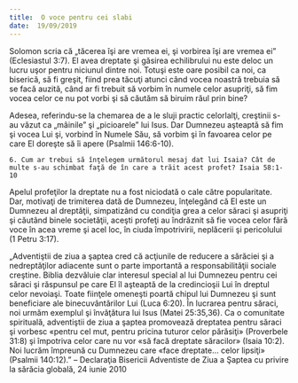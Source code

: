```yaml
---
title:  O voce pentru cei slabi
date:  19/09/2019
---
```


Solomon scria că „tăcerea îşi are vremea ei, şi vorbirea îşi are vremea ei” (Eclesiastul 3:7). El avea dreptate şi găsirea echilibrului nu este deloc un lucru uşor pentru niciunul dintre noi. Totuşi este oare posibil ca noi, ca biserică, să fi greşit, fiind prea tăcuţi atunci când vocea noastră trebuia să se facă auzită, când ar fi trebuit să vorbim în numele celor asupriţi, să fim vocea celor ce nu pot vorbi şi să căutăm să biruim răul prin bine?

Adesea, referindu-se la chemarea de a le sluji practic celorlalţi, creştinii s-au văzut ca „mâinile” şi „picioarele” lui Isus. Dar Dumnezeu aşteaptă să fim şi vocea Lui şi, vorbind în Numele Său, să vorbim şi în favoarea celor pe care El doreşte să îi apere (Psalmii 146:6-10).

`6. Cum ar trebui să înţelegem următorul mesaj dat lui Isaia? Cât de multe s-au schimbat faţă de în care a trăit acest profet? Isaia 58:1-10`

Apelul profeţilor la dreptate nu a fost niciodată o cale către popularitate. Dar, motivaţi de trimiterea dată de Dumnezeu, înţelegând că El este un Dumnezeu al dreptăţii, simpatizând cu condiţia grea a celor săraci şi asupriţi şi căutând binele societăţii, aceşti profeţi au îndrăznit să fie vocea celor fără voce în acea vreme şi acel loc, în ciuda împotrivirii, neplăcerii şi pericolului (1 Petru 3:17).

„Adventiştii de ziua a şaptea cred că acţiunile de reducere a sărăciei şi a nedreptăţilor adiacente sunt o parte importantă a responsabilităţii sociale creştine. Biblia dezvăluie clar interesul special al lui Dumnezeu pentru cei săraci şi răspunsul pe care El îl aşteaptă de la credincioşii Lui în dreptul celor nevoiaşi. Toate fiinţele omeneşti poartă chipul lui Dumnezeu şi sunt beneficiare ale binecuvântărilor Lui (Luca 6:20). În lucrarea pentru săraci, noi urmăm exemplul şi învăţătura lui Isus (Matei 25:35,36). Ca o comunitate spirituală, adventiştii de ziua a şaptea promovează dreptatea pentru săraci şi vorbesc «pentru cel mut, pentru pricina tuturor celor părăsiţi» (Proverbele 31:8) şi împotriva celor care nu vor «să facă dreptate săracilor» (Isaia 10:2). Noi lucrăm împreună cu Dumnezeu care «face dreptate… celor lipsiţi» (Psalmii 140:12).” – Declaraţia Bisericii Adventiste de Ziua a Şaptea cu privire la sărăcia globală, 24 iunie 2010
